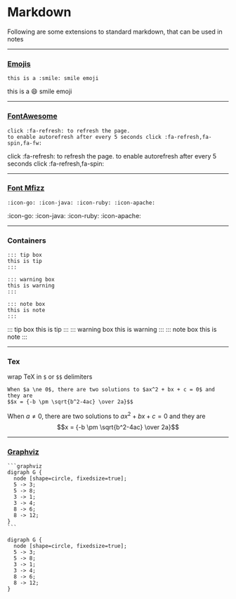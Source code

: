 # Markdown

Following are some extensions to standard markdown, that can be used in notes

---

### [Emojis](https://emoji.codes/)

    this is a :smile: smile emoji

this is a :smile: smile emoji

---

### [FontAwesome](http://fontawesome.io)

    click :fa-refresh: to refresh the page.  
    to enable autorefresh after every 5 seconds click :fa-refresh,fa-spin,fa-fw:

click :fa-refresh: to refresh the page.
to enable autorefresh after every 5 seconds click :fa-refresh,fa-spin:

---

### [Font Mfizz](http://fizzed.com/oss/font-mfizz)

    :icon-go: :icon-java: :icon-ruby: :icon-apache:

:icon-go: :icon-java: :icon-ruby: :icon-apache:

---

### Containers

```
::: tip box
this is tip
:::

::: warning box
this is warning
:::

::: note box
this is note
:::
```
::: tip box
this is tip
:::
::: warning box
this is warning
:::
::: note box
this is note
:::

---

### Tex

wrap TeX in `$` or `$$` delimiters

```
When $a \ne 0$, there are two solutions to $ax^2 + bx + c = 0$ and they are
$$x = {-b \pm \sqrt{b^2-4ac} \over 2a}$$
```

When $a \ne 0$, there are two solutions to $ax^2 + bx + c = 0$ and they are
$$x = {-b \pm \sqrt{b^2-4ac} \over 2a}$$
          
---

### [Graphviz](http://www.graphviz.org/download/)

    ```graphviz
    digraph G {
      node [shape=circle, fixedsize=true];
      5 -> 3;
      5 -> 8;
      3 -> 1;
      3 -> 4;
      8 -> 6;
      8 -> 12;
    }
    ```

```graphviz
digraph G {
  node [shape=circle, fixedsize=true];
  5 -> 3;
  5 -> 8;
  3 -> 1;
  3 -> 4;
  8 -> 6;
  8 -> 12;
}
```
